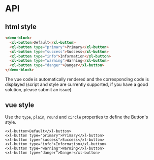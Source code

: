 # API

## html style

```html
<demo-block>
  <xl-button>Default</xl-button>
  <xl-button type="primary">Primary</xl-button>
  <xl-button type="success">Success</xl-button>
  <xl-button type="info">Information</xl-button>
  <xl-button type="warning">Warning</xl-button>
  <xl-button type="danger">Danger</xl-button>
</demo-block>
```


The vue code is automatically rendered and the corresponding code is displayed (script and style are currently supported, if you have a good solution, please submit an issue)

## vue style
Use the `type`, `plain`, `round` and `circle` properties to define the Button's style.

```vue
<xl-button>Default</xl-button>
<xl-button type="primary">Primary</xl-button>
<xl-button type="success">Success</xl-button>
<xl-button type="info">Information</xl-button>
<xl-button type="warning">Warning</xl-button>
<xl-button type="danger">Danger</xl-button>
```
